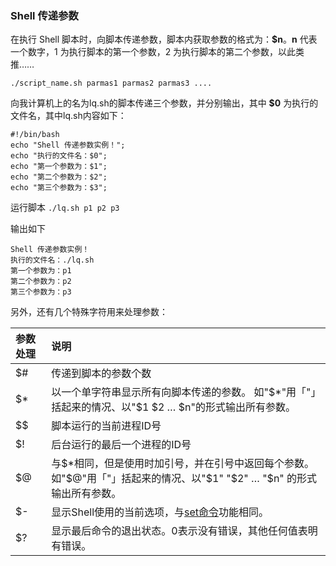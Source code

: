 ### Shell 传递参数

在执行 Shell 脚本时，向脚本传递参数，脚本内获取参数的格式为：**$n**。**n** 代表一个数字，1 为执行脚本的第一个参数，2 为执行脚本的第二个参数，以此类推…… 

`./script_name.sh parmas1 parmas2 parmas3 ....`

向我计算机上的名为lq.sh的脚本传递三个参数，并分别输出，其中 **$0** 为执行的文件名，其中lq.sh内容如下：

```shell
#!/bin/bash
echo "Shell 传递参数实例！";
echo "执行的文件名：$0";
echo "第一个参数为：$1";
echo "第二个参数为：$2";
echo "第三个参数为：$3";
```

运行脚本 `./lq.sh p1 p2 p3`

输出如下

```
Shell 传递参数实例！
执行的文件名：./lq.sh
第一个参数为：p1
第二个参数为：p2
第三个参数为：p3
```

另外，还有几个特殊字符用来处理参数：

| 参数处理 | 说明                                                         |
| :------- | :----------------------------------------------------------- |
| $#       | 传递到脚本的参数个数                                         |
| $*       | 以一个单字符串显示所有向脚本传递的参数。 如"\$*"用「"」括起来的情况、以"​\$1 ​\$2 … \$n"的形式输出所有参数。 |
| $$       | 脚本运行的当前进程ID号                                       |
| $!       | 后台运行的最后一个进程的ID号                                 |
| $@       | 与\$*相同，但是使用时加引号，并在引号中返回每个参数。 如"​\$@"用「"」括起来的情况、以"\$1" "\$2" … "\$n" 的形式输出所有参数。 |
| $-       | 显示Shell使用的当前选项，与[set命令](https://www.runoob.com/linux/linux-comm-set.html)功能相同。 |
| $?       | 显示最后命令的退出状态。0表示没有错误，其他任何值表明有错误。 |